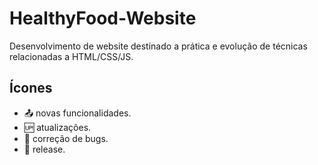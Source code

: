 # HealthyFood-Website

Desenvolvimento de website destinado a prática e evolução de técnicas relacionadas a HTML/CSS/JS.

## Ícones

- :outbox_tray: novas funcionalidades.
- :up: atualizações.
- :space_invader: correção de bugs.
- :checkered_flag: release.
